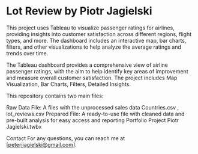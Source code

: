 # Lot Review by Piotr Jagielski

This project uses Tableau to visualize passenger ratings for airlines, providing insights into customer satisfaction across different regions, flight types, and more. The dashboard includes an interactive map, bar charts, filters, and other visualizations to help analyze the average ratings and trends over time.

The Tableau dashboard provides a comprehensive view of airline passenger ratings, with the aim to help identify key areas of improvement and measure overall customer satisfaction. The project includes Map Visualization, Bar Charts, Filters, Detailed Insights.

This repository contains two main files:

Raw Data File: A files with the unprocessed sales data Countries.csv , lot_reviews.csv
Prepared File: A ready-to-use file with cleaned data and pre-built analysis for easy access and reporting Portfolio Project Piotr Jagielski.twbx

Contact
For any questions, you can reach me at [peterjjagielski@gmail.com].
